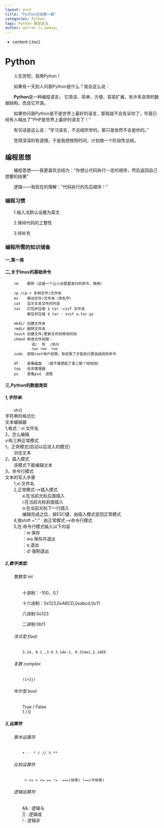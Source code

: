 ```yaml
---
layout: post
title: "Python总结第一篇"
categories: Python
tags: Python 基础语法
author: worren li &emsp;
---
```


* centent
{:toc}

# Python

&emsp;&emsp;人生苦短，我用Pyhon！

&emsp;&emsp;如果有一天别人问我Python是什么？我会这么说：

&emsp;&emsp;**Python**是一种编程语言。 它简洁、简单、方便、容易扩展，有许多自带的数据结构，而且它开源。

&emsp;&emsp;如果你问我Python是不是世界上最好的语言，那我就不会告诉你了，毕竟已经有人喊出了”PHP是世界上最好的语言了！“


&emsp;&emsp;有句话是这么说：“学习语言，不总结所学的，那只是依然不会是你的。”

&emsp;&emsp;觉得深深的有道理，于是我想按照时间，计划做一个阶段性总结。

## 编程思想

&emsp;&emsp;编程思想——我更喜欢总结为：“你想让代码执行一定的顺序，然后返回自己想要的结果”

&emsp;&emsp;逻辑——我现在的理解：“代码执行的先后顺序！”

### 编程习惯

&emsp;&emsp;1.输入法默认设置为英文

&emsp;&emsp;2.保持代码的工整性

&emsp;&emsp;3.待补充


### 编程所需的知识储备
####  一,第一类
####  二,关于linux的基础命令

		rm    删除（这是一个让小白瑟瑟发抖的命令，慎用）
		
		cp /cp-r 复制文件/文件夹
		mv    移动文件/文件夹（改名字）
		cat   显示文本文件的内容
		tar   打包并压缩 $ tar -czvf 文件夹
			  解包并压缩 $ tar - xvzf a.tar.gz
		
		mkdir 创建文件夹
		rmdir 删除文件夹
		touch 创建文件/更新文件的修改时间
		chmod 修改文件权限：
				读/  写  /执行
				rwx rwx  rwx
		sudo  获取root用户权限，有权限了才能执行更高级别的命令
		
		df    查看磁盘  （是不是想起了某二联？哈哈哈）
		top   任务管理器
		ps    查看pid  进程


#### 三,Python的数据类型  
##### 1,字符串:   
&emsp;&emsp;str()  
字符串的格式化  
	文本编辑器  
		1,格式：vi 文件名  
		2，怎么编辑  
			vi有三种正常模式  
			1，正常模式(启动以后进入的模式)  
				&emsp;&emsp;浏览文本  
			2，插入模式  
				&emsp;&emsp;该模式下能编辑文本  
			3，命令行模式  
				文本的写入步骤  
				&emsp;&emsp;1,vi 文件名  
				&emsp;&emsp;2,正常模式-->插入模式  
				&emsp;&emsp;&emsp;&emsp;a:在当前光标后面插入  
				&emsp;&emsp;&emsp;&emsp;i:在当前光标前面插入  
				&emsp;&emsp;&emsp;&emsp;o:在当前光标下一行插入  
				&emsp;&emsp;&emsp;&emsp;编辑完成之后，按ESC键，由插入模式变回正常模式  
				&emsp;&emsp;4,按shift +":" : 由正常模式-->命令行模式  
				&emsp;&emsp;5,在:命令行模式输入以下内容  
				&emsp;&emsp;&emsp;&emsp;：w 保存  
				&emsp;&emsp;&emsp;&emsp;：wq 保存并退出  
				&emsp;&emsp;&emsp;&emsp;：q 退出  
				&emsp;&emsp;&emsp;&emsp;：q! 强制退出  


##### 2,数字类型:  
###### &emsp;&emsp;整数型 int 

&emsp;&emsp;&emsp;&emsp;十进制：-100，0,1  

&emsp;&emsp;&emsp;&emsp;十六进制：0x123,0xABCD,0xabcd,0x11  

&emsp;&emsp;&emsp;&emsp;八进制:0o123  

&emsp;&emsp;&emsp;&emsp;二进制:0b11  

###### &emsp;&emsp;浮点型 float  
&emsp;&emsp;&emsp;&emsp;` 3.14, 0.1 ,3.0 3.14e-2, 0.314e1,3.14E0 `  

###### &emsp;&emsp;复数 complex  
&emsp;&emsp;&emsp;&emsp;` (1+2j) `  

###### &emsp;&emsp;布尔型 bool  
&emsp;&emsp;&emsp;&emsp;True / False  
&emsp;&emsp;&emsp;&emsp;1   /   0

##### 3,运算符  
###### &emsp;&emsp;算术运算符  
&emsp;&emsp;&emsp;&emsp;` + -  * / // % ** `

###### &emsp;&emsp;比较运算符  
&emsp;&emsp;&emsp;&emsp;` > >= < <= == !=  ===(恒等) !==(不恒等)`

###### &emsp;&emsp;逻辑运算符  
&emsp;&emsp;&emsp;&emsp;&& : 逻辑与  
&emsp;&emsp;&emsp;&emsp;|| : 逻辑或  
&emsp;&emsp;&emsp;&emsp;!  : 逻辑非


















